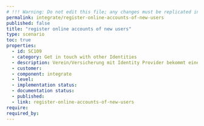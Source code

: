 ```yaml
---
# !!! Warning: Do not edit this file; any changes must be replicated in Excel !!!
permalink: integrate/register-online-accounts-of-new-users
published: false
title: "register online accounts of new users"
type: scenario
toc: true
properties:
  - id: SC109
  - category: Get in touch with other Identities
  - description: Verein/Versicherung mit Identity Provider bekommt einen neuen Kunden über enmeshed Nutzer kommt auf Website,  Session-basiertes nicht personalisiertes Template rendern,  Nutzer scannt QR Code ein Nutzer stellt Kontaktanfrage Kontaktanfrage wird überprüft Nutzer wird erzeugt (Random Password) Session wird auf Nutzer gehoben (anonyme Session wird autorisiert) Refresh der Website mittels Websockets antriggern Neuer Nutzer ist angemeldet
  - customer:
  - component: integrate
  - level:
  - implementation status:
  - documentation status:
  - published:
  - link: register-online-accounts-of-new-users
require:
required_by:
---
```

